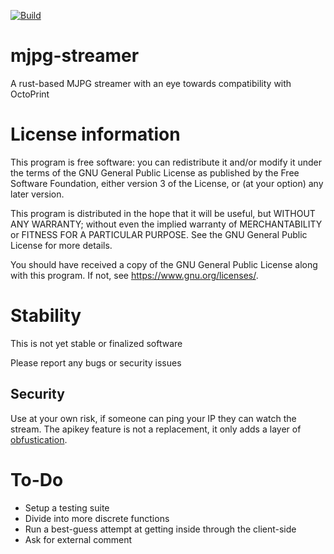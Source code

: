 [![Build](https://github.com/dchansen06/mjpg-streamer/actions/workflows/build.yml/badge.svg)](https://github.com/dchansen06/mjpg-streamer/actions/workflows/build.yml)
# mjpg-streamer
A rust-based MJPG streamer with an eye towards compatibility with OctoPrint

# License information
This program is free software: you can redistribute it and/or modify it under the terms of the GNU General Public License as published by the Free Software Foundation, either version 3 of the License, or (at your option) any later version.

This program is distributed in the hope that it will be useful, but WITHOUT ANY WARRANTY; without even the implied warranty of MERCHANTABILITY or FITNESS FOR A PARTICULAR PURPOSE. See the GNU General Public License for more details.

You should have received a copy of the GNU General Public License along with this program. If not, see <https://www.gnu.org/licenses/>.

# Stability
This is not yet stable or finalized software

Please report any bugs or security issues

## Security
Use at your own risk, if someone can ping your IP they can watch the stream. The apikey feature is not a replacement, it only adds a layer of [obfustication](https://en.wikipedia.org/wiki/Security_through_obscurity#Criticism).

# To-Do
* Setup a testing suite
* Divide into more discrete functions
* Run a best-guess attempt at getting inside through the client-side
* Ask for external comment
